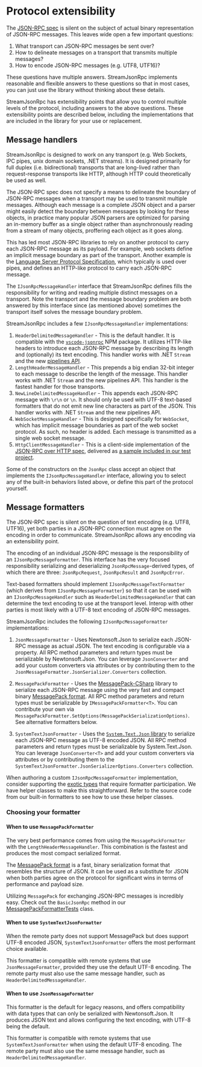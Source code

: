 # Protocol extensibility

The [JSON-RPC spec][spec] is silent on the subject of actual binary representation of JSON-RPC messages.
This leaves wide open a few important questions:

1. What transport can JSON-RPC messages be sent over?
1. How to delineate messages on a transport that transmits multiple messages?
1. How to encode JSON-RPC messages (e.g. UTF8, UTF16)?

These questions have multiple answers.
StreamJsonRpc implements reasonable and flexible answers to these questions so that in most cases,
you can just use the library without thinking about these details.

StreamJsonRpc has extensibility points that allow you to control multiple levels of the protocol,
including answers to the above questions.
These extensibility points are described below, including the implementations that are included in
the library for your use or replacement.

## Message handlers

StreamJsonRpc is designed to work on any transport (e.g. Web Sockets, IPC pipes,
unix domain sockets, .NET streams). It is designed primarily for full duplex (i.e. bidirectional)
transports that are long-lived rather than request-response transports like HTTP, although HTTP
could theoretically be used as well.

The JSON-RPC spec does not specify a means to delineate the boundary of JSON-RPC messages when a transport may
be used to transmit multiple messages. Although each message is a complete JSON object and a parser might easily
detect the boundary between messages by looking for these objects, in practice many popular JSON parsers are
optimized for parsing an in-memory buffer as a single object rather than asynchronously reading from a stream
of many objects, proffering each object as it goes along.

This has led most JSON-RPC libraries to rely on another protocol to carry each JSON-RPC message as its payload.
For example, web sockets define an implicit message boundary as part of the transport. Another example is the
[Language Server Protocol Specification](https://microsoft.github.io/language-server-protocol/specification),
which typically is used over pipes, and defines an HTTP-like protocol to carry each JSON-RPC message.

The `IJsonRpcMessageHandler` interface that StreamJsonRpc defines fills the responsibility for writing and reading
multiple distinct messages on a transport. Note the transport and the message boundary problem are both answered by
this interface since (as mentioned above) sometimes the transport itself solves the message boundary problem.

StreamJsonRpc includes a few `IJsonRpcMessageHandler` implementations:

1. `HeaderDelimitedMessageHandler` - This is the default handler. It is compatible with the
   [`vscode-jsonrpc`](https://www.npmjs.com/package/vscode-jsonrpc) NPM package. It utilizes HTTP-like headers to
   introduce each JSON-RPC message by describing its length and (optionally) its text encoding. This handler works
   with .NET `Stream` and the new [pipelines API](https://blogs.msdn.microsoft.com/dotnet/2018/07/09/system-io-pipelines-high-performance-io-in-net/).
1. `LengthHeaderMessageHandler` - This prepends a big endian 32-bit integer to each message to describe the length
   of the message. This handler works with .NET `Stream` and the new pipelines API. This handler is the fastest
   handler for those transports.
1. `NewLineDelimitedMessageHandler` - This appends each JSON-RPC message with `\r\n` or `\n`.
   It should only be used with UTF-8 text-based formatters that do not emit new line characters as part of the JSON.
   This handler works with .NET `Stream` and the new pipelines API.
1. `WebSocketMessageHandler` - This is designed specifically for `WebSocket`, which has implicit message boundaries
   as part of the web socket protocol. As such, no header is added. Each message is transmitted as a single web socket
   message.
1. `HttpClientMessageHandler` - This is a client-side implementation of the
   [JSON-RPC over HTTP spec](https://www.jsonrpc.org/historical/json-rpc-over-http.html), delivered as
   [a sample included in our test project](../src/StreamJsonRpc.Tests/Samples/HttpClientMessageHandler.cs).

Some of the constructors on the `JsonRpc` class accept an object that implements the `IJsonRpcMessageHandler` interface,
allowing you to select any of the built-in behaviors listed above, or define this part of the protocol yourself.

## Message formatters

The JSON-RPC spec is silent on the question of text encoding (e.g. UTF8, UTF16), yet both parties in a JSON-RPC connection
must agree on the encoding in order to communicate. StreamJsonRpc allows any encoding via an extensibility point.

The encoding of an individual JSON-RPC message is the responsibility of an `IJsonRpcMessageFormatter`.
This interface has the very focused responsibility serializing and deserializing `JsonRpcMessage`-derived types,
of which there are three: `JsonRpcRequest`, `JsonRpcResult` and `JsonRpcError`.

Text-based formatters should implement `IJsonRpcMessageTextFormatter` (which derives from `IJsonRpcMessageFormatter`)
so that it can be used with an `IJsonRpcMessageHandler` such as `HeaderDelimitedMessageHandler` that can determine the
text encoding to use at the transport level.
Interop with other parties is most likely with a UTF-8 text encoding of JSON-RPC messages.

StreamJsonRpc includes the following `IJsonRpcMessageFormatter` implementations:

1. `JsonMessageFormatter` - Uses Newtonsoft.Json to serialize each JSON-RPC message as actual JSON.
    The text encoding is configurable via a property.
    All RPC method parameters and return types must be serializable by Newtonsoft.Json.
    You can leverage `JsonConverter` and add your custom converters via attributes or by
    contributing them to the `JsonMessageFormatter.JsonSerializer.Converters` collection.

1. `MessagePackFormatter` - Uses the [MessagePack-CSharp][MessagePackLibrary] library to serialize each
    JSON-RPC message using the very fast and compact binary [MessagePack format][MessagePackFormat].
    All RPC method parameters and return types must be serializable by `IMessagePackFormatter<T>`.
    You can contribute your own via `MessagePackFormatter.SetOptions(MessagePackSerializationOptions)`.
    See alternative formatters below.

1. `SystemTextJsonFormatter` - Uses the [`System.Text.Json` library][SystemTextJson] to serialize each
    JSON-RPC message as UTF-8 encoded JSON. 
    All RPC method parameters and return types must be serializable by System.Text.Json.
    You can leverage `JsonConverter<T>` and add your custom converters via attributes or by
    contributing them to the `SystemTextJsonFormatter.JsonSerializerOptions.Converters` collection.

When authoring a custom `IJsonRpcMessageFormatter` implementation, consider supporting the [exotic types](exotic_types.md) that require formatter participation.
We have helper classes to make this straightforward.
Refer to the source code from our built-in formatters to see how to use these helper classes.

### Choosing your formatter

#### When to use `MessagePackFormatter`

The very best performance comes from using the `MessagePackFormatter` with the `LengthHeaderMessageHandler`.
This combination is the fastest and produces the most compact serialized format.

The [MessagePack format][MessagePackFormat] is a fast, binary serialization format that resembles the
structure of JSON. It can be used as a substitute for JSON when both parties agree on the protocol for
significant wins in terms of performance and payload size.

Utilizing `MessagePack` for exchanging JSON-RPC messages is incredibly easy.
Check out the `BasicJsonRpc` method in our [MessagePackFormatterTests][MessagePackUsage] class.

#### When to use `SystemTextJsonFormatter`

When the remote party does not support MessagePack but does support UTF-8 encoded JSON,
`SystemTextJsonFormatter` offers the most performant choice available.

This formatter is compatible with remote systems that use `JsonMessageFormatter`, provided they use the default UTF-8 encoding.
The remote party must also use the same message handler, such as `HeaderDelimitedMessageHandler`.

#### When to use `JsonMessageFormatter`

This formatter is the default for legacy reasons, and offers compatibility with data types that can only be serialized with Newtonsoft.Json.
It produces JSON text and allows configuring the text encoding, with UTF-8 being the default.

This formatter is compatible with remote systems that use `SystemTextJsonFormatter` when using the default UTF-8 encoding.
The remote party must also use the same message handler, such as `HeaderDelimitedMessageHandler`.

[MessagePackLibrary]: https://github.com/neuecc/MessagePack-CSharp
[MessagePackUsage]: ../test/StreamJsonRpc.Tests/MessagePackFormatterTests.cs
[MessagePackFormat]: https://msgpack.org/
[SystemTextJson]: https://learn.microsoft.com/dotnet/standard/serialization/system-text-json/overview
[spec]: https://www.jsonrpc.org/specification
